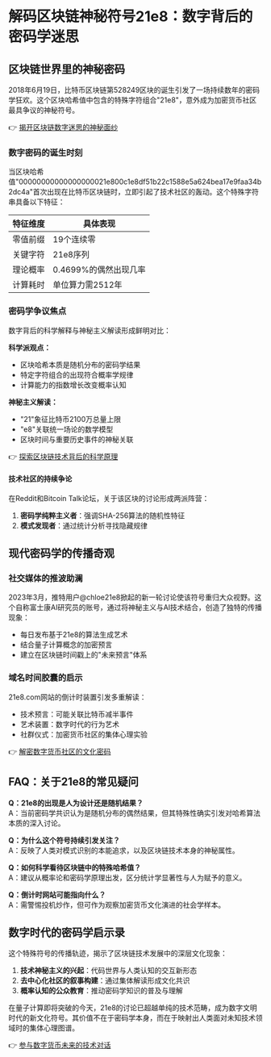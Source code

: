 # 解码区块链神秘符号21e8：数字背后的密码学迷思

## 区块链世界里的神秘密码

2018年6月19日，比特币区块链第528249区块的诞生引发了一场持续数年的密码学狂欢。这个区块哈希值中包含的特殊字符组合"21e8"，意外成为加密货币社区最具争议的神秘符号。

👉 [揭开区块链数字迷思的神秘面纱](https://bit.ly/okx_welcome)

### 数字密码的诞生时刻
当区块哈希值"00000000000000000021e800c1e8df51b22c1588e5a624bea17e9faa34b2dc4a"首次出现在比特币区块链时，立即引起了技术社区的轰动。这个特殊字符串具备以下特征：

| 特征维度       | 具体表现                     |
|----------------|------------------------------|
| 零值前缀       | 19个连续零                     |
| 关键字符       | 21e8序列                     |
| 理论概率       | 0.4699%的偶然出现几率         |
| 计算耗时       | 单位算力需2512年              |

### 密码学争议焦点
数字背后的科学解释与神秘主义解读形成鲜明对比：

**科学派观点：**
- 区块哈希本质是随机分布的密码学结果
- 特定字符组合的出现符合概率学规律
- 计算能力的指数增长改变概率认知

**神秘主义解读：**
- "21"象征比特币2100万总量上限
- "e8"关联统一场论的数学模型
- 区块时间与重要历史事件的神秘关联

👉 [探索区块链技术背后的科学原理](https://bit.ly/okx_welcome)

#### 技术社区的持续争论
在Reddit和Bitcoin Talk论坛，关于该区块的讨论形成两派阵营：
1. **密码学纯粹主义者**：强调SHA-256算法的随机性特征
2. **模式发现者**：通过统计分析寻找隐藏规律

## 现代密码学的传播奇观

### 社交媒体的推波助澜
2023年3月，推特用户@chloe21e8掀起的新一轮讨论使该符号重归大众视野。这个自称富士康AI研究员的账号，通过将神秘主义与AI技术结合，创造了独特的传播现象：

- 每日发布基于21e8的算法生成艺术
- 结合量子计算概念的加密预言
- 建立在区块链时间戳上的"未来预言"体系

### 域名时间胶囊的启示
21e8.com网站的倒计时装置引发多重解读：
- 技术预言：可能关联比特币减半事件
- 艺术装置：数字时代的行为艺术
- 社群仪式：加密货币社区的集体心理实验

👉 [解密数字货币社区的文化密码](https://bit.ly/okx_welcome)

## FAQ：关于21e8的常见疑问

**Q：21e8的出现是人为设计还是随机结果？**  
A：当前密码学共识认为是随机分布的偶然结果，但其特殊性确实引发对哈希算法本质的深入讨论。

**Q：为什么这个符号持续引发关注？**  
A：反映了人类对模式识别的本能追求，以及区块链技术本身的神秘属性。

**Q：如何科学看待区块链中的特殊哈希值？**  
A：建议从概率论和密码学原理出发，区分统计学显著性与人为赋予的意义。

**Q：倒计时网站可能指向什么？**  
A：需警惕投机炒作，但可作为观察加密货币文化演进的社会学样本。

## 数字时代的密码学启示录

这个特殊符号的传播轨迹，揭示了区块链技术发展中的深层文化现象：

1. **技术神秘主义的兴起**：代码世界与人类认知的交互新形态
2. **去中心化社区的叙事构建**：通过集体解读形成文化共识
3. **概率认知的公众教育**：推动密码学知识的普及与理解

在量子计算即将突破的今天，21e8的讨论已超越单纯的技术范畴，成为数字文明时代的新文化符号。其价值不在于密码学本身，而在于映射出人类面对未知技术领域时的集体心理图谱。

👉 [参与数字货币未来的技术对话](https://bit.ly/okx_welcome)